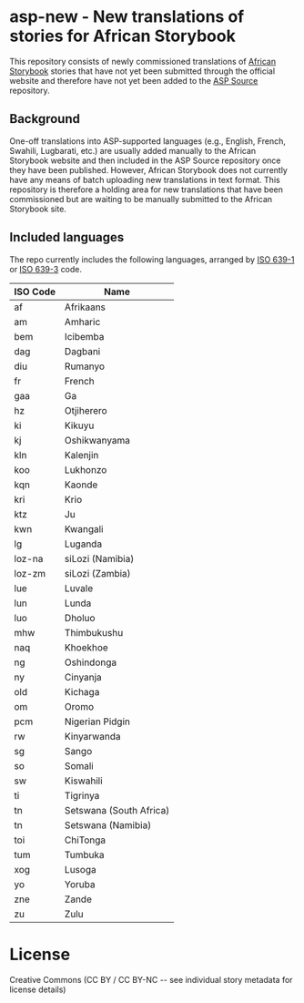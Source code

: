 # asp-new - New translations of stories for African Storybook

This repository consists of newly commissioned translations of [African Storybook](http://www.africanstorybook.org/) stories that have not yet been submitted through the official website and therefore have not yet been added to the [ASP Source](https://github.com/global-asp/asp-source) repository.

## Background

One-off translations into ASP-supported languages (e.g., English, French, Swahili, Lugbarati, etc.) are usually added manually to the African Storybook website and then included in the ASP Source repository once they have been published. However, African Storybook does not currently have any means of batch uploading new translations in text format. This repository is therefore a holding area for new translations that have been commissioned but are waiting to be manually submitted to the African Storybook site.

## Included languages

The repo currently includes the following languages, arranged by [ISO 639-1](http://en.wikipedia.org/wiki/ISO_639-1) or [ISO 639-3](http://en.wikipedia.org/wiki/ISO_639-3) code.

ISO Code | Name
-------- | ----
af | Afrikaans
am | Amharic
bem | Icibemba
dag | Dagbani
diu | Rumanyo
fr | French
gaa | Ga
hz | Otjiherero
ki | Kikuyu
kj | Oshikwanyama
kln | Kalenjin
koo | Lukhonzo
kqn | Kaonde
kri | Krio
ktz | Ju|’hoansi
kwn | Kwangali
lg | Luganda
loz-na | siLozi (Namibia)
loz-zm | siLozi (Zambia)
lue | Luvale
lun | Lunda
luo | Dholuo
mhw | Thimbukushu
naq | Khoekhoe
ng | Oshindonga
ny | Cinyanja
old | Kichaga
om | Oromo
pcm | Nigerian Pidgin
rw | Kinyarwanda
sg | Sango
so | Somali
sw | Kiswahili
ti | Tigrinya
tn | Setswana (South Africa)
tn | Setswana (Namibia)
toi | ChiTonga
tum | Tumbuka
xog | Lusoga
yo | Yoruba
zne | Zande
zu | Zulu

# License

Creative Commons (CC BY / CC BY-NC -- see individual story metadata for license details)

